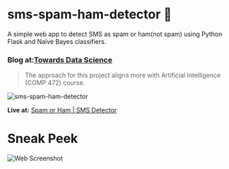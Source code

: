 # sms-spam-ham-detector 📱

A simple web app to detect SMS as spam or ham(not spam) using Python Flask and Naïve Bayes classifiers.


### Blog at:[Towards Data Science](https://towardsdatascience.com/the-ultimate-guide-to-sms-spam-or-ham-detector-aec467aecd85)


> The approach for this project aligns more with Artificial Intelligence (COMP 472) course.


![sms-spam-ham-detector](https://user-images.githubusercontent.com/25213850/88257771-3f98b580-ccde-11ea-9e03-c1b5323ab387.gif)



**Live at:** [Spam or Ham | SMS Detector](https://sms-spam-ham-detector.herokuapp.com)



# Sneak Peek


![Web Screenshot](/images/webscreen.png)

